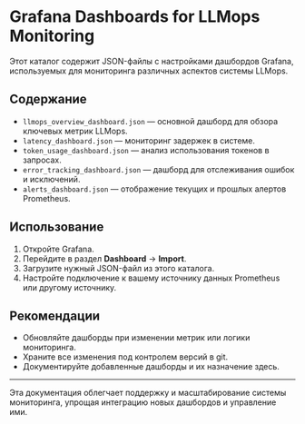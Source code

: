 # Grafana Dashboards for LLMops Monitoring

Этот каталог содержит JSON-файлы с настройками дашбордов Grafana, используемых для мониторинга различных аспектов системы LLMops.

## Содержание

- `llmops_overview_dashboard.json` — основной дашборд для обзора ключевых метрик LLMops.
- `latency_dashboard.json` — мониторинг задержек в системе.
- `token_usage_dashboard.json` — анализ использования токенов в запросах.
- `error_tracking_dashboard.json` — дашборд для отслеживания ошибок и исключений.
- `alerts_dashboard.json` — отображение текущих и прошлых алертов Prometheus.

## Использование

1. Откройте Grafana.
2. Перейдите в раздел **Dashboard** → **Import**.
3. Загрузите нужный JSON-файл из этого каталога.
4. Настройте подключение к вашему источнику данных Prometheus или другому источнику.

## Рекомендации

- Обновляйте дашборды при изменении метрик или логики мониторинга.
- Храните все изменения под контролем версий в git.
- Документируйте добавленные дашборды и их назначение здесь.

---

Эта документация облегчает поддержку и масштабирование системы мониторинга, упрощая интеграцию новых дашбордов и управление ими.

